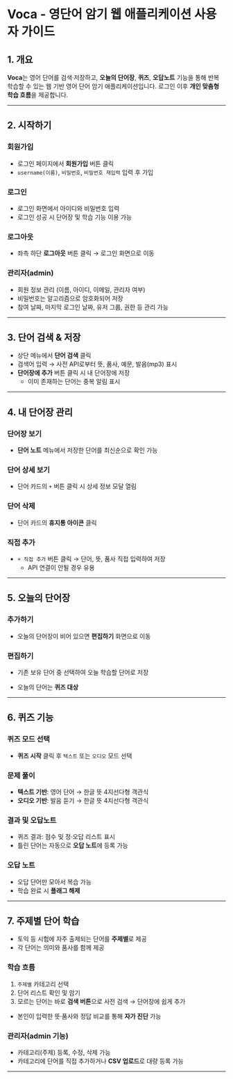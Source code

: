 # Voca - 영단어 암기 웹 애플리케이션 사용자 가이드

## 1. 개요

**Voca**는 영어 단어를 검색·저장하고, **오늘의 단어장**, **퀴즈**, **오답노트** 기능을 통해 반복 학습할 수 있는 웹 기반 영어 단어 암기 애플리케이션입니다. 로그인 이후 **개인 맞춤형 학습 흐름**을 제공합니다.

---

## 2. 시작하기

### 회원가입
- 로그인 페이지에서 **회원가입** 버튼 클릭
- `username(이름)`, `비밀번호`, `비밀번호 재입력` 입력 후 가입

### 로그인
- 로그인 화면에서 아이디와 비밀번호 입력
- 로그인 성공 시 단어장 및 학습 기능 이용 가능

### 로그아웃
- 좌측 하단 **로그아웃** 버튼 클릭 → 로그인 화면으로 이동

### 관리자(admin)
- 회원 정보 관리 (이름, 아이디, 이메일, 관리자 여부)
- 비밀번호는 알고리즘으로 암호화되어 저장
- 참여 날짜, 마지막 로그인 날짜, 유저 그룹, 권한 등 관리 가능

---

## 3. 단어 검색 & 저장

- 상단 메뉴에서 **단어 검색** 클릭
- 검색어 입력 → 사전 API로부터 뜻, 품사, 예문, 발음(mp3) 표시
- **단어장에 추가** 버튼 클릭 시 내 단어장에 저장
  - 이미 존재하는 단어는 중복 알림 표시

---

## 4. 내 단어장 관리

### 단어장 보기
- **단어 노트** 메뉴에서 저장한 단어를 최신순으로 확인 가능

### 단어 상세 보기
- 단어 카드의 `+` 버튼 클릭 시 상세 정보 모달 열림

### 단어 삭제
- 단어 카드의 **휴지통 아이콘** 클릭

### 직접 추가
- `+ 직접 추가` 버튼 클릭 → 단어, 뜻, 품사 직접 입력하여 저장
  - API 연결이 안될 경우 유용

---

## 5. 오늘의 단어장

### 추가하기
- 오늘의 단어장이 비어 있으면 **편집하기** 화면으로 이동

### 편집하기
- 기존 보유 단어 중 선택하여 오늘 학습할 단어로 저장

- 오늘의 단어는 **퀴즈 대상**

---

## 6. 퀴즈 기능

### 퀴즈 모드 선택
- **퀴즈 시작** 클릭 후 `텍스트` 또는 `오디오` 모드 선택

### 문제 풀이
- **텍스트 기반**: 영어 단어 → 한글 뜻 4지선다형 객관식
- **오디오 기반**: 발음 듣기 → 한글 뜻 4지선다형 객관식

### 결과 및 오답노트
- 퀴즈 결과: 점수 및 정·오답 리스트 표시
- 틀린 단어는 자동으로 **오답 노트**에 등록 가능

### 오답 노트
- 오답 단어만 모아서 복습 가능
- 학습 완료 시 **플래그 해제**

---

## 7. 주제별 단어 학습

- 토익 등 시험에 자주 출제되는 단어를 **주제별**로 제공
- 각 단어는 의미와 품사를 함께 제공

### 학습 흐름
1. `주제별` 카테고리 선택
2. 단어 리스트 확인 및 암기
3. 모르는 단어는 바로 **검색 버튼**으로 사전 검색 → 단어장에 쉽게 추가

- 본인이 입력한 뜻·품사와 정답 비교를 통해 **자가 진단** 가능

### 관리자(admin 기능)
- 카테고리(주제) 등록, 수정, 삭제 가능
- 카테고리에 단어를 직접 추가하거나 **CSV 업로드**로 대량 등록 가능

---
